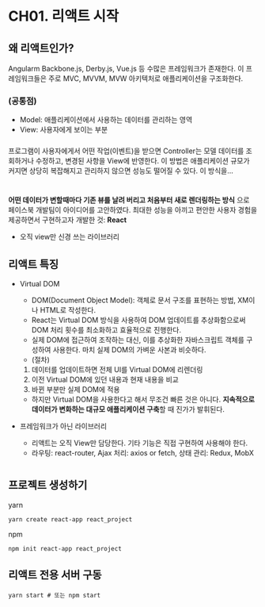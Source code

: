 # CH01. 리액트 시작

## 왜 리액트인가?
Angularm Backbone.js, Derby.js, Vue.js 등 수많은 프레임워크가 존재한다. 이 프레임워크들은 주로 MVC, MVVM, MVW 아키텍처로 애플리케이션을 구조화한다.
### (공통점)
* Model: 애플리케이션에서 사용하는 데이터를 관리하는 영역
* View: 사용자에게 보이는 부분

###
 프로그램이 사용자에게서 어떤 작업(이벤트)을 받으면 Controller는 모델 데이터를 조회하거나 수정하고, 변경된 사항을 View에 반영한다. 이 방법은 애플리케이션 규모가 커지면 상당히 복잡해지고 관리하지 않으면 성능도 떨어질 수 있다. 이 방식을...
#

### 
**어떤 데이터가 변할때마다 기존 뷰를 날려 버리고 처음부터 새로 렌더링하는 방식** 으로 페이스북 개발팀이 아이디어를 고안하였다.
 최대한 성능을 아끼고 편안한 사용자 경험을 제공하면서 구현하고자 개발한 것: **React**
 + 오직 view만 신경 쓰는 라이브러리

 ## 리액트 특징
 - Virtual DOM
    - DOM(Document Object Model): 객체로 문서 구조를 표현하는 방법, XM이나 HTML로 작성한다.
    - React는 Virtual DOM 방식을 사용하여 DOM 업데이트를 추상화함으로써 DOM 처리 횟수를 최소화하고 효율적으로 진행한다.
    - 실제 DOM에 접근하여 조작하는 대신, 이를 추상화한 자바스크립트 객체를 구성하여 사용한다. 마치 실제 DOM의 가벼운 사본과 비슷하다.
    - (절차)
    1. 데이터를 업데이트하면 전체 UI를 Virtual DOM에 리렌더링
    2. 이전 Virtual DOM에 있던 내용과 현재 내용을 비교
    3. 바뀐 부분만 실제 DOM에 적용

    - 하지만 Virtual DOM을 사용한다고 해서 무조건 빠른 것은 아니다. **지속적으로 데이터가 변화하는 대규모 애플리케이션 구축**할 때 진가가 발휘된다.

- 프레임워크가 아닌 라이브러리
    - 리액트는 오직 View만 담당한다. 기타 기능은 직접 구현하여 사용해야 한다.
    - 라우팅: react-router, Ajax 처리: axios or fetch, 상태 관리: Redux, MobX

#
  
  ## 프로젝트 생성하기
  yarn
  ```
  yarn create react-app react_project
  ```
  npm
  ```
  npm init react-app react_project

  ```
## 리액트 전용 서버 구동
```
yarn start # 또는 npm start
```

